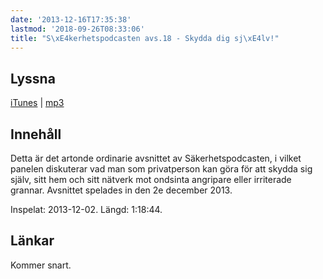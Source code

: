 ```yaml
---
date: '2013-12-16T17:35:38'
lastmod: '2018-09-26T08:33:06'
title: "S\xE4kerhetspodcasten avs.18 - Skydda dig sj\xE4lv!"
---
```

## Lyssna

[iTunes](https://itunes.apple.com/se/podcast/sakerhetspodcasten/id576469997?mt=2)  \| [mp3](http://traffic.libsyn.com/sakerhetspodcasten/hemmasakerhet.mp3)

## Innehåll

Detta är det artonde ordinarie avsnittet av Säkerhetspodcasten, i vilket panelen
diskuterar vad man som privatperson kan göra för att skydda sig själv, sitt hem och
sitt nätverk mot ondsinta angripare eller irriterade grannar. Avsnittet spelades
in den 2e december 2013.

Inspelat: 2013-12-02. Längd: 1:18:44.

## Länkar

Kommer snart.

